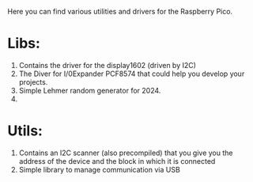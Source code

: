 Here you can find various utilities and drivers for the Raspberry Pico. 

# Libs: 
1. Contains the driver for the display1602 (driven by I2C) 
2. The Diver for I/0Expander PCF8574 that could help you develop your projects.
3. Simple Lehmer random generator for 2024.
4. 
# Utils:
1. Contains an I2C scanner (also precompiled) that you give you the address of the device and the block in which it is connected 
2. Simple library to manage communication via USB 
